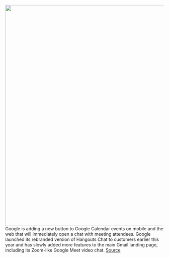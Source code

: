 <img src='https://cdn.vox-cdn.com/thumbor/tMghn9nzEsVLK-h_m6HxbmW55EU=/0x0:2040x1360/1200x800/filters:focal(857x517:1183x843)/cdn.vox-cdn.com/uploads/chorus_image/image/69898951/acastro_180427_1777_0003.0.jpg' width='700px' /><br/>
Google is adding a new button to Google Calendar events on mobile and the web that will immediately open a chat with meeting attendees. Google launched its rebranded version of Hangouts Chat to customers earlier this year and has slowly added more features to the main Gmail landing page, including its Zoom-like Google Meet video chat.
<a href='https://www.theverge.com/2021/9/23/22689738/google-calendar-events-chat-worskpace-updates'> Source <a/>
